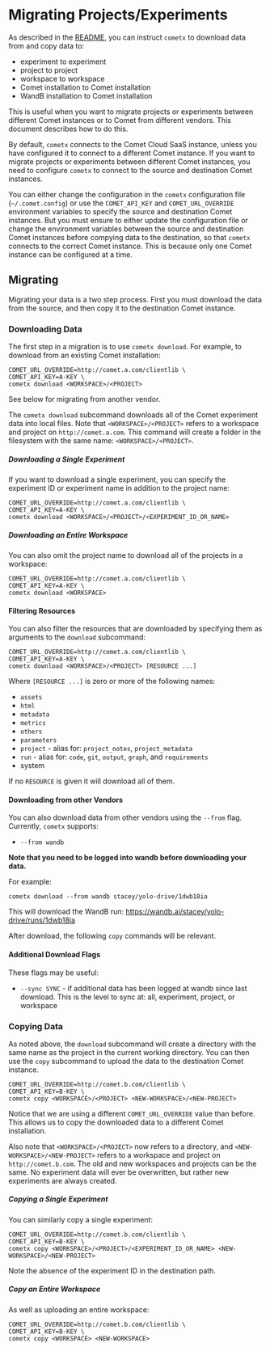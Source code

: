# Migrating Projects/Experiments

As described in the [README](README.md), you can instruct `cometx` to
download data from and copy data to:

* experiment to experiment
* project to project
* workspace to workspace
* Comet installation to Comet installation
* WandB installation to Comet installation

This is useful when you want to migrate projects or experiments
between different Comet instances or to Comet from different
vendors. This document describes how to do this.

By default, `cometx` connects to the Comet Cloud SaaS instance, unless you have
configured it to connect to a different Comet instance. If you want to migrate
projects or experiments between different Comet instances, you need to
configure `cometx` to connect to the source and destination Comet instances.

You can either change the configuration in the `cometx` configuration file
(`~/.comet.config`) or use the `COMET_API_KEY` and `COMET_URL_OVERRIDE`
environment variables to specify the source and destination Comet instances.
But you must ensure to either update the configuration file or change the
environment variables between the source and destination Comet instances before
compying data to the destination, so that `cometx` connects to the correct
Comet instance. This is because only one Comet instance can be configured at a
time.

## Migrating

Migrating your data is a two step process. First you must download the data
from the source, and then copy it to the destination Comet instance.

### Downloading Data

The first step in a migration is to use `cometx download`. 
For example, to download from an existing Comet installation:

```shell
COMET_URL_OVERRIDE=http://comet.a.com/clientlib \
COMET_API_KEY=A-KEY \
cometx download <WORKSPACE>/<PROJECT>
```
See below for migrating from another vendor.

The `cometx download` subcommand downloads all of the Comet experiment
data into local files. Note that `<WORKSPACE>/<PROJECT>` refers to a
workspace and project on `http://comet.a.com`. This command will
create a folder in the filesystem with the same name:
`<WORKSPACE>/<PROJECT>`.

##### Downloading a Single Experiment

If you want to download a single experiment, you can specify the
experiment ID or experiment name in addition to the project name:

```shell
COMET_URL_OVERRIDE=http://comet.a.com/clientlib \
COMET_API_KEY=A-KEY \
cometx download <WORKSPACE>/<PROJECT>/<EXPERIMENT_ID_OR_NAME>
```

##### Downloading an Entire Workspace

You can also omit the project name to download all of the projects in
a workspace:

```shell
COMET_URL_OVERRIDE=http://comet.a.com/clientlib \
COMET_API_KEY=A-KEY \
cometx download <WORKSPACE>
```

#### Filtering Resources

You can also filter the resources that are downloaded by specifying them as
arguments to the `download` subcommand:

```shell
COMET_URL_OVERRIDE=http://comet.a.com/clientlib \
COMET_API_KEY=A-KEY \
cometx download <WORKSPACE>/<PROJECT> [RESOURCE ...]
```

Where `[RESOURCE ...]` is zero or more of the following names:

* `assets`
* `html`
* `metadata`
* `metrics`
* `others`
* `parameters`
* `project` - alias for: `project_notes`, `project_metadata`
* `run` - alias for: `code`, `git`, `output`, `graph`, and `requirements`
* system

If no `RESOURCE` is given it will download all of them.

#### Downloading from other Vendors

You can also download data from other vendors using the `--from`
flag. Currently, `cometx` supports:

* `--from wandb`

**Note that you need to be logged into wandb before downloading your
data.**

For example:

```shell
cometx download --from wandb stacey/yolo-drive/1dwb18ia
```

This will download the WandB run: https://wandb.ai/stacey/yolo-drive/runs/1dwb18ia

After download, the following `copy` commands will be relevant. 

#### Additional Download Flags

These flags may be useful:

* `--sync SYNC` - if additional data has been logged at wandb since last download. This is the level to sync at: all, experiment, project, or workspace

### Copying Data

As noted above, the `download` subcommand will create a directory with
the same name as the project in the current working directory. You can
then use the `copy` subcommand to upload the data to the destination
Comet instance.

```shell
COMET_URL_OVERRIDE=http://comet.b.com/clientlib \
COMET_API_KEY=B-KEY \
cometx copy <WORKSPACE>/<PROJECT> <NEW-WORKSPACE>/<NEW-PROJECT>
```

Notice that we are using a different `COMET_URL_OVERRIDE` value than
before. This allows us to copy the downloaded data to a different
Comet installation.

Also note that `<WORKSPACE>/<PROJECT>` now refers to a directory, and
`<NEW-WORKSPACE>/<NEW-PROJECT>` refers to a workspace and project on
`http://comet.b.com`. The old and new workspaces and projects can be
the same. No experiment data will ever be overwritten, but rather new
experiments are always created.

##### Copying a Single Experiment

You can similarly copy a single experiment:

```shell
COMET_URL_OVERRIDE=http://comet.b.com/clientlib \
COMET_API_KEY=B-KEY \
cometx copy <WORKSPACE>/<PROJECT>/<EXPERIMENT_ID_OR_NAME> <NEW-WORKSPACE>/<NEW-PROJECT>
```

Note the absence of the experiment ID in the destination path.

##### Copy an Entire Workspace

As well as uploading an entire workspace:

```shell
COMET_URL_OVERRIDE=http://comet.b.com/clientlib \
COMET_API_KEY=B-KEY \
cometx copy <WORKSPACE> <NEW-WORKSPACE>
```

